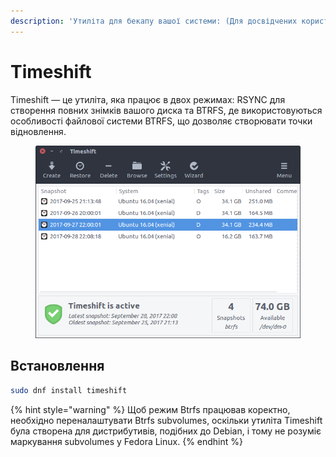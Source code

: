 ```yaml
---
description: 'Утиліта для бекапу вашої системи: (Для досвідчених користувачів.)'
---
```


# Timeshift

Timeshift — це утиліта, яка працює в двох режимах: RSYNC для створення повних знімків вашого диска та BTRFS, де використовуються особливості файлової системи BTRFS, що дозволяє створювати точки відновлення.

<figure><img src="../../.gitbook/assets/image (4).png" alt=""><figcaption></figcaption></figure>

## Встановлення

```bash
sudo dnf install timeshift
```

{% hint style="warning" %}
Щоб режим Btrfs працював коректно, необхідно переналаштувати Btrfs subvolumes, оскільки утиліта Timeshift була створена для дистрибутивів, подібних до Debian, і тому не розуміє маркування subvolumes у Fedora Linux.
{% endhint %}
